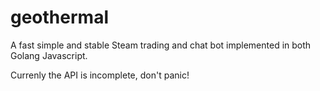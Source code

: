 # geothermal
A fast simple and stable Steam trading and chat bot implemented in both Golang Javascript.

Currenly the API is incomplete, don't panic!
